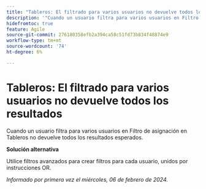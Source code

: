 ```yaml
---
title: "Tableros: El filtrado para varios usuarios no devuelve todos los resultados"
description: '"Cuando un usuario filtra para varios usuarios en Filtro de asignación en Tableros no devuelve todos los resultados esperados".'
hidefromtoc: true
feature: Agile
source-git-commit: 276180358efb2a394ca58c51fd73b834f48874e9
workflow-type: tm+mt
source-wordcount: '74'
ht-degree: 6%

---
```



# Tableros: El filtrado para varios usuarios no devuelve todos los resultados

Cuando un usuario filtra para varios usuarios en Filtro de asignación en Tableros no devuelve todos los resultados esperados.

**Solución alternativa**

Utilice filtros avanzados para crear filtros para cada usuario, unidos por instrucciones OR.

_Informado por primera vez el miércoles, 06 de febrero de 2024._
